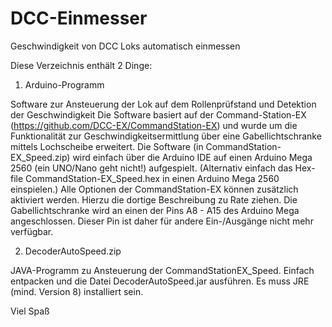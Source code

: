 # DCC-Einmesser
Geschwindigkeit von DCC Loks automatisch einmessen

Diese Verzeichnis enthält 2 Dinge:

1. Arduino-Programm

Software zur Ansteuerung der Lok auf dem Rollenprüfstand und Detektion der Geschwindigkeit
Die Software basiert auf der Command-Station-EX (https://github.com/DCC-EX/CommandStation-EX) und wurde um die Funktionalität zur Geschwindigkeitsermittlung über eine Gabellichtschranke mittels Lochscheibe erweitert.
Die Software (in CommandStation-EX_Speed.zip) wird einfach über die Arduino IDE auf einen Arduino Mega 2560 (ein UNO/Nano geht nicht!) aufgespielt. (Alternativ einfach das Hex-file CommandStation-EX_Speed.hex in einen Arduino Mega 2560 einspielen.) Alle Optionen der CommandStation-EX können zusätzlich aktiviert werden. Hierzu die dortige Beschreibung zu Rate ziehen. Die Gabellichtschranke wird an einen der Pins A8 - A15 des Arduino Mega angeschlossen. Dieser Pin ist daher für andere Ein-/Ausgänge nicht mehr verfügbar.


2. DecoderAutoSpeed.zip

JAVA-Programm zu Ansteuerung der CommandStationEX_Speed. Einfach entpacken und die Datei DecoderAutoSpeed.jar ausführen. Es muss JRE (mind. Version 8) installiert sein.

Viel Spaß
